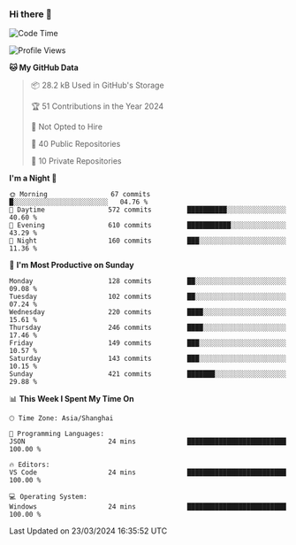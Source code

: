 ### Hi there 👋

<!--
**robinWongM/robinWongM** is a ✨ _special_ ✨ repository because its `README.md` (this file) appears on your GitHub profile.

Here are some ideas to get you started:

- 🔭 I’m currently working on ...
- 🌱 I’m currently learning ...
- 👯 I’m looking to collaborate on ...
- 🤔 I’m looking for help with ...
- 💬 Ask me about ...
- 📫 How to reach me: ...
- 😄 Pronouns: ...
- ⚡ Fun fact: ...
-->

<!--START_SECTION:waka-->
![Code Time](http://img.shields.io/badge/Code%20Time-182%20hrs%2033%20mins-blue)

![Profile Views](http://img.shields.io/badge/Profile%20Views-0-blue)

**🐱 My GitHub Data** 

> 📦 28.2 kB Used in GitHub's Storage 
 > 
> 🏆 51 Contributions in the Year 2024
 > 
> 🚫 Not Opted to Hire
 > 
> 📜 40 Public Repositories 
 > 
> 🔑 10 Private Repositories 
 > 
**I'm a Night 🦉** 

```text
🌞 Morning                67 commits          █░░░░░░░░░░░░░░░░░░░░░░░░   04.76 % 
🌆 Daytime                572 commits         ██████████░░░░░░░░░░░░░░░   40.60 % 
🌃 Evening                610 commits         ███████████░░░░░░░░░░░░░░   43.29 % 
🌙 Night                  160 commits         ███░░░░░░░░░░░░░░░░░░░░░░   11.36 % 
```
📅 **I'm Most Productive on Sunday** 

```text
Monday                   128 commits         ██░░░░░░░░░░░░░░░░░░░░░░░   09.08 % 
Tuesday                  102 commits         ██░░░░░░░░░░░░░░░░░░░░░░░   07.24 % 
Wednesday                220 commits         ████░░░░░░░░░░░░░░░░░░░░░   15.61 % 
Thursday                 246 commits         ████░░░░░░░░░░░░░░░░░░░░░   17.46 % 
Friday                   149 commits         ███░░░░░░░░░░░░░░░░░░░░░░   10.57 % 
Saturday                 143 commits         ███░░░░░░░░░░░░░░░░░░░░░░   10.15 % 
Sunday                   421 commits         ███████░░░░░░░░░░░░░░░░░░   29.88 % 
```


📊 **This Week I Spent My Time On** 

```text
🕑︎ Time Zone: Asia/Shanghai

💬 Programming Languages: 
JSON                     24 mins             █████████████████████████   100.00 % 

🔥 Editors: 
VS Code                  24 mins             █████████████████████████   100.00 % 

💻 Operating System: 
Windows                  24 mins             █████████████████████████   100.00 % 
```


 Last Updated on 23/03/2024 16:35:52 UTC
<!--END_SECTION:waka-->
